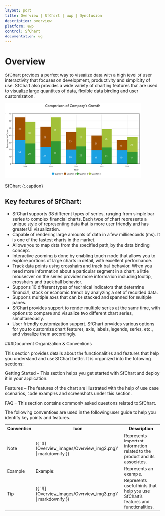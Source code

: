 ```yaml
---
layout: post
title: Overview | SfChart | uwp | Syncfusion
description: overview
platform: uwp
control: SfChart
documentation: ug
---
```


# Overview

SfChart provides a perfect way to visualize data with a high level of user interactivity that focuses on development, productivity and simplicity of use. SfChart also provides a wide variety of charting features that are used to visualize large quantities of data, flexible data binding and user customization.



![](Overview_images/Overview_img1.png)



SfChart
{:.caption}



## Key features of SfChart:

* SfChart supports 38 different types of series, ranging from simple bar series to complex financial charts. Each type of chart represents a unique style of representing data that is more user friendly and has greater UI visualization.
* Capable of rendering large amounts of data in a few milliseconds (ms). It is one of the fastest charts in the market.
* Allows you to map data from the specified path, by the data binding concept.
* Interactive zooming is done by enabling touch mode that allows you to explore portions of large charts in detail, with excellent performance.
* Track data points using crosshairs and track ball behavior. When you need more information about a particular segment in a chart, a little mouseover on the series provides more information including tooltip, crosshairs and track ball behavior.
* Supports 10 different types of technical indicators that determine financial, stock or economic trends by analyzing a set of recorded data. 
* Supports multiple axes that can be stacked and spanned for multiple panes.
* SfChart provides support to render multiple series at the same time, with options to compare and visualize two different chart series, simultaneously.
* User friendly customization support. SfChart provides various options for you to customize chart features, axis, labels, legends, series, etc., and visualize them accordingly. 

###Document Organization & Conventions

This section provides details about the functionalities and features that help you understand and use SfChart better. It is organized into the following sections:

Getting Started – This section helps you get started with SfChart and deploy it in your application.

Features – The features of the chart are illustrated with the help of use case scenarios, code examples and screenshots under this section.

FAQ – This section contains commonly asked questions related to SfChart.

The following conventions are used in the following user guide to help you identify key points and features.



<table>
<tr>
<th>
Convention</th><th>
Icon</th><th>
Description</th></tr>
<tr>
<td>
Note</td><td>
{{ '![](Overview_images/Overview_img2.png)' | markdownify }}
</td><td>
Represents important information related to the product and its associates.</td></tr>
<tr>
<td>
Example</td><td>
Example:</td><td>
Represents an example.</td></tr>
<tr>
<td>
Tip</td><td>
{{ '![](Overview_images/Overview_img3.png)' | markdownify }}

</td><td>
Represents useful hints that help you use SfChart’s features and functionalities.</td></tr>
</table>


